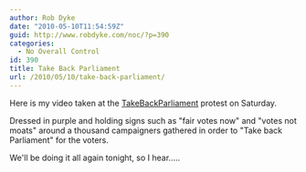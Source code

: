 ```yaml
---
author: Rob Dyke
date: "2010-05-10T11:54:59Z"
guid: http://www.robdyke.com/noc/?p=390
categories:
  - No Overall Control
id: 390
title: Take Back Parliament
url: /2010/05/10/take-back-parliament/
---
```

Here is my video taken at the [TakeBackParliament](http://news.bbc.co.uk/1/hi/uk/8670002.stm) protest on Saturday.



Dressed in purple and holding signs such as "fair votes now" and "votes not moats" around a thousand campaigners gathered in order to "Take back Parliament" for the voters.

We'll be doing it all again tonight, so I hear.....